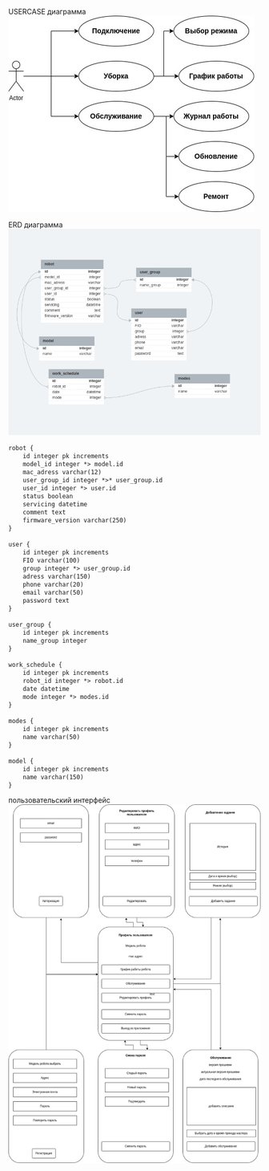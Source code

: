USERCASE диаграмма
![USERCASE диаграмма](./USERCASE.jpg)

ERD диаграмма
![ERD диаграмма](./ERD.png)

    robot {
        id integer pk increments
        model_id integer *> model.id
        mac_adress varchar(12)
        user_group_id integer *>* user_group.id
        user_id integer *> user.id
        status boolean
        servicing datetime
        comment text
        firmware_version varchar(250)
    }
    
    user {
        id integer pk increments
        FIO varchar(100)
        group integer *> user_group.id
        adress varchar(150)
        phone varchar(20)
        email varchar(50)
        password text
    }
    
    user_group {
        id integer pk increments
        name_group integer
    }
    
    work_schedule {
        id integer pk increments
        robot_id integer *> robot.id
        date datetime
        mode integer *> modes.id
    }
    
    modes {
        id integer pk increments
        name varchar(50)
    }
    
    model {
        id integer pk increments
        name varchar(150)
    }

пользовательский интерфейс
![пользовательский интерфейс](./UI.jpg)
